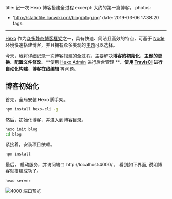title: 记一次 Hexo 博客搭建全过程
excerpt: 大约的第一篇博客。
photos:
  - 'http://staticfile.lianwiki.cn//blog/blog.jpg'
date: 2019-03-06 17:38:20
tags:
---

[Hexo](https://hexo.io/zh-cn/) 作为[众多静态博客框架](http://topspeedsnail.com/static-website-generators_or_tools/)之一，具有快速、简洁且高效的特点，可基于 [Node](https://nodejs.org/cn/) 环境快速搭建博客，并且拥有众多美观的[主题](https://hexo.io/themes/)可以选择。

今天，我将详细记录一次博客搭建的全过程，主要解决**博客的初始化**、**主题的更换**、**配置文件修改**、**使用 [Hexo Admin](https://jaredforsyth.com/hexo-admin/) 进行后台管理 **、**使用 [TravisCI](https://travis-ci.com) 进行自动化构建**、**博客在线编辑** 等问题。

##  博客初始化

首先，全局安装 Hexo 脚手架。

```bash
npm install hexo-cli -g
```

然后，初始化博客，并进入到博客目录。

```bash
hexo init blog
cd blog
```
紧接着，安装项目依赖。
```bash
npm install
```
最后， 启动服务，并访问端口 http://localhost:4000/ ， 看到如下界面, 说明博客就搭建成功了。
```bash
hexo server
```
![4000 端口预览](http://staticfile.lianwiki.cn/blog/4000-preview.png)
